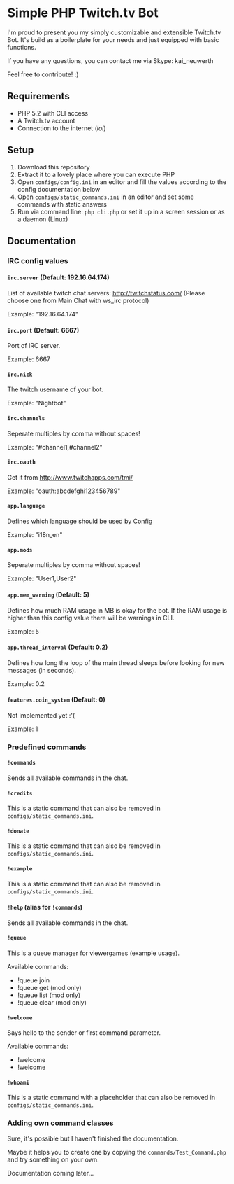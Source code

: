 # Simple PHP Twitch.tv Bot

I'm proud to present you my simply customizable and extensible Twitch.tv Bot.
It's build as a boilerplate for your needs and just equipped with basic functions.

If you have any questions, you can contact me via Skype: kai_neuwerth

Feel free to contribute! :)

## Requirements

- PHP 5.2 with CLI access
- A Twitch.tv account
- Connection to the internet (*lol*)


## Setup

1. Download this repository
2. Extract it to a lovely place where you can execute PHP
3. Open ``configs/config.ini`` in an editor and fill the values according to the config documentation below
4. Open ``configs/static_commands.ini`` in an editor and set some commands with static answers
5. Run via command line: ``php cli.php`` or set it up in a screen session or as a daemon (Linux)


## Documentation

### IRC config values

#### `irc.server` (Default: 192.16.64.174)

List of available twitch chat servers: http://twitchstatus.com/ (Please choose one from Main Chat with ws_irc protocol)

Example: "192.16.64.174"


#### `irc.port` (Default: 6667)

Port of IRC server.

Example: 6667


#### `irc.nick`

The twitch username of your bot.

Example: "Nightbot"


#### `irc.channels`

Seperate multiples by comma without spaces! 

Example: "#channel1,#channel2"


#### `irc.oauth`

Get it from http://www.twitchapps.com/tmi/ 

Example: "oauth:abcdefghi123456789"


#### `app.language`

Defines which language should be used by Config 

Example: "i18n_en"


#### `app.mods`

Seperate multiples by comma without spaces! 

Example: "User1,User2"


#### `app.mem_warning` (Default: 5)

Defines how much RAM usage in MB is okay for the bot. If the RAM usage is higher than this config value there will be warnings in CLI.

Example: 5


#### `app.thread_interval` (Default: 0.2)

Defines how long the loop of the main thread sleeps before looking for new messages (in seconds).

Example: 0.2


#### `features.coin_system` (Default: 0)

Not implemented yet :'(

Example: 1


### Predefined commands

#### `!commands`

Sends all available commands in the chat.


#### `!credits`

This is a static command that can also be removed in ``configs/static_commands.ini``.


#### `!donate`

This is a static command that can also be removed in ``configs/static_commands.ini``.


#### `!example`

This is a static command that can also be removed in ``configs/static_commands.ini``.


#### `!help` (alias for `!commands`)

Sends all available commands in the chat.


#### `!queue`

This is a queue manager for viewergames (example usage).

Available commands:

- !queue join <nick>
- !queue get <amount> (mod only)
- !queue list (mod only)
- !queue clear (mod only)


#### `!welcome`

Says hello to the sender or first command parameter.

Available commands:

- !welcome
- !welcome <nick>


#### `!whoami`

This is a static command with a placeholder that can also be removed in ``configs/static_commands.ini``.


### Adding own command classes

Sure, it's possible but I haven't finished the documentation.

Maybe it helps you to create one by copying the ``commands/Test_Command.php`` and try something on your own.

Documentation coming later...
